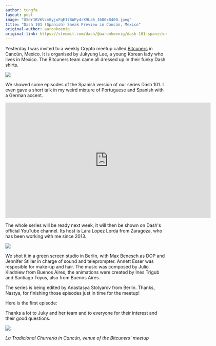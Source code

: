 ```yaml
---
author: tungfa
layout: post
image: "U5dr1BVKVcmGyjuFqE178WPy4rX9La6_1680x8400.jpeg"
title: "Dash 101 (Spanish) Sneak Preview in Cancún, Mexico"
original-author: aaronkoenig
original-link: https://steemit.com/dash/@aaronkoenig/dash-101-spanish-sneak-preview-in-cancun-mexico
---
```


Yesterday I was invited to a weekly Crypto meetup called [Bitcuners](https://www.facebook.com/events/329514064218530/) in Cancún, Mexico. It is organised by Jukyung Lee, a young Korean lady who lives in Mexico. The Bitcuners team came all dressed up in their funky Dash shirts.

![](https://steemitimages.com/0x0/https://scontent.fmex4-1.fna.fbcdn.net/v/t31.0-8/27907736_10215702001644009_6155386592660770619_o.jpg?oh=67a5c551c422e3f394ce27409d65ca48&oe=5B14BC0F)

We showed some episodes of the Spanish version of our series Dash 101. I even gave a short talk in my weird mixture of Portuguese and Spanish with a German accent.

<iframe width="640" height="360" src="https://www.youtube.com/embed/Ljqp-CAnImM" frameborder="0" allow="autoplay; encrypted-media" allowfullscreen></iframe>

The whole series will be ready next week, it will then be shown on Dash's official YouTube channel. Its host is Lara Lopez Lorda from Zaragoza, who has been working with me since 2013. 

![](https://steemitimages.com/0x0/https://scontent.fmex4-1.fna.fbcdn.net/v/t31.0-8/27628868_10215702004924091_4688052443005094419_o.jpg?oh=8f09a2fb0c949e554081ac24cb23de1f&oe=5ADFBF45)

We shot it in a green screen studio in Berlin, with Max Benesch as DOP and Jennifer Stiller in charge of sound and teleprompter. Annett Esser was resposible for make-up and hair. The music was composed by Julio Kladniew from Buenos Aires, the animations were created by Inés Trigub and Santiago Toyos, also from Buenos Aires. 

The series is being edited by Anastasya Stolyarov from Berlin. Thanks, Nastya, for finishing those episodes just in time for the meetup!

Here is the first episode:

Thanks a lot to Juky and her team and to everyone for their interest and their good questions.

![](https://steemitimages.com/0x0/https://scontent.fcjs3-1.fna.fbcdn.net/v/t1.0-9/27973071_10215715688426170_4715870312849009734_n.jpg?oh=01133eeb5982b0c2f565d75a835c43f7&oe=5B16BED1)

*La Tradicional Churreria in Cancún, venue of the Bitcuners' meetup*
